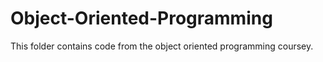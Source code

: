 # Object-Oriented-Programming

This folder contains code from the object oriented programming coursey.
